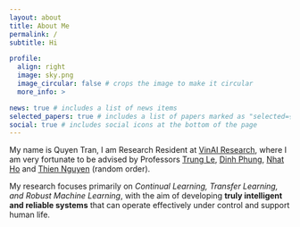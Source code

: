 ```yaml
---
layout: about
title: About Me
permalink: /
subtitle: Hi

profile:
  align: right
  image: sky.png
  image_circular: false # crops the image to make it circular
  more_info: >

news: true # includes a list of news items
selected_papers: true # includes a list of papers marked as "selected={true}"
social: true # includes social icons at the bottom of the page
---
```


My name is Quyen Tran, I am Research Resident at [VinAI Research](https://www.vinai.io/), where I am very fortunate to be advised by Professors [Trung Le](https://cecilialeiqi.github.io/), [Dinh Phung](https://dinhphung.ml/), [Nhat Ho](https://nhatptnk8912.github.io/) and [Thien Nguyen](https://ix.cs.uoregon.edu/~thien/) (random order).

My research focuses primarily on *Continual Learning, Transfer Learning, and Robust Machine Learning*, with the aim of developing **truly intelligent and reliable systems** that can operate effectively under control and support human life.

<!-- Before that, I graduated from [Hanoi University of Science & Technology (HUST)](https://www.hust.edu.vn/) with an excellent Bachelor's degree in Computer Science. During my time here, I was a research student at [Data Science Laboratory](http://ds.soict.hust.edu.vn/), advised by Dr.[Linh Ngo](https://users.soict.hust.edu.vn/linhnv/) and Professor [Khoat Than](https://users.soict.hust.edu.vn/khoattq/). -->
